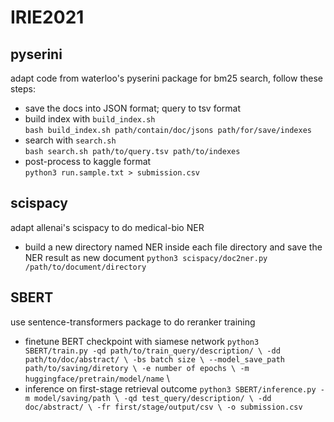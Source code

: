 # IRIE2021
## pyserini
adapt code from waterloo's pyserini package for bm25 search, follow these steps:  
- save the docs into JSON format; query to tsv format  
- build index with `build_index.sh`  
`bash build_index.sh path/contain/doc/jsons path/for/save/indexes`  
- search with `search.sh`  
`bash search.sh path/to/query.tsv path/to/indexes`  
- post-process to kaggle format  
`python3 run.sample.txt > submission.csv`

## scispacy
adapt allenai's scispacy to do medical-bio NER
- build a new directory named NER inside each file directory and save the NER result as new document 
`python3 scispacy/doc2ner.py /path/to/document/directory`

## SBERT 
use sentence-transformers package to do reranker training 
- finetune BERT checkpoint with siamese network
`python3 SBERT/train.py -qd path/to/train_query/description/ \
                        -dd path/to/doc/abstract/ \
                        -bs batch size \
                        --model_save_path path/to/saving/diretory \
                        -e number of epochs \
                        -m huggingface/pretrain/model/name` \
- inference on first-stage retrieval outcome
`python3 SBERT/inference.py -m model/saving/path \
                            -qd test_query/description/ \
                            -dd doc/abstract/ \
                            -fr first/stage/output/csv \
                            -o submission.csv` 
